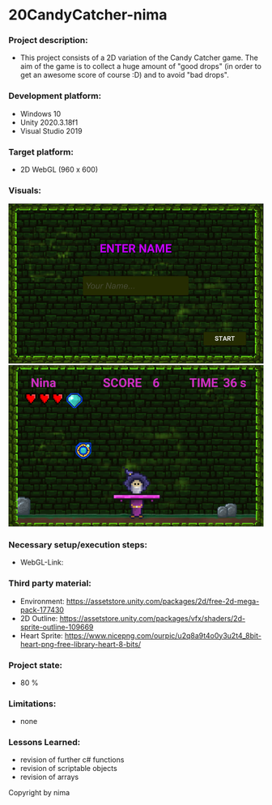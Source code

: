 # 20CandyCatcher-nima

### Project description:

* This project consists of a 2D variation of the Candy Catcher game. The aim of the game is to collect a huge amount of "good drops" (in order to get an awesome score of course :D) and to avoid "bad drops".

### Development platform:

* Windows 10
* Unity 2020.3.18f1
* Visual Studio 2019

### Target platform:

* 2D WebGL (960 x 600)


### Visuals:



<div>
<img src = "./Screenshots/Screenshot1.PNG">
<div>



<div>
<img src = "./Screenshots/Screenshot2.PNG">
<div>


### Necessary setup/execution steps: 

* WebGL-Link: 

### Third party material:

* Environment: https://assetstore.unity.com/packages/2d/free-2d-mega-pack-177430
* 2D Outline: https://assetstore.unity.com/packages/vfx/shaders/2d-sprite-outline-109669
* Heart Sprite: https://www.nicepng.com/ourpic/u2q8a9t4o0y3u2t4_8bit-heart-png-free-library-heart-8-bits/


### Project state:

* 80 % 

### Limitations: 

* none

### Lessons Learned:

* revision of further c# functions
* revision of scriptable objects
* revision of arrays

	
Copyright by nima